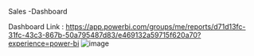 Sales -Dashboard

Dashboard Link : https://app.powerbi.com/groups/me/reports/d71d13fc-31fc-43c3-867b-50a795487d83/e469132a59715f620a70?experience=power-bi
![image](https://github.com/user-attachments/assets/7b84720b-4817-4df7-929b-0acdaa83acc2)
